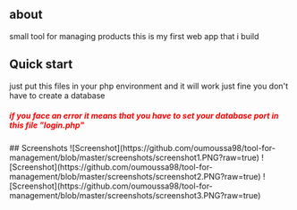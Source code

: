 ## about
small tool for managing products this is my first web app that i build
 
## Quick start 
just put this files in your php environment and it will work just fine you don't have to create a database
<h5 style="color:#ff0000"> if you face an error it means that you have to set your database port in this file "login.php"</h5>
## Screenshots 
![Screenshot](https://github.com/oumoussa98/tool-for-management/blob/master/screenshots/screenshot1.PNG?raw=true)
![Screenshot](https://github.com/oumoussa98/tool-for-management/blob/master/screenshots/screenshot2.PNG?raw=true)
![Screenshot](https://github.com/oumoussa98/tool-for-management/blob/master/screenshots/screenshot3.PNG?raw=true)
